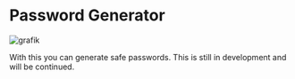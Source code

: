 # Password Generator
![grafik](https://user-images.githubusercontent.com/67586349/162434437-2bb5d388-392b-4603-b23c-cd33fb03cba4.png)

With this you can generate safe passwords.
This is still in development and will be continued. 
